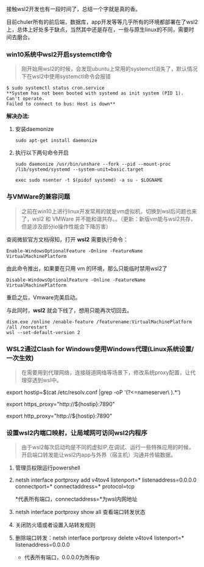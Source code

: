 

接触wsl2开发也有一段时间了，总结一个字就是真的香。

目前chuler所有的前后端，数据库，app开发等等几乎所有的环境都部署在了wsl2上，总体上好处多于缺点，当然其中还是存在，一些与原生linux的不同，需要时间去磨合。

### win10系统中wsl2开启systemctl命令

> 刚开始用wsl2的时候，会发现ubuntu上常用的systemctl消失了，默认情况下在wsl2中使用systemctl命令会报错

<!-- more -->

```
$ sudo systemctl status cron.service
**System has not been booted with systemd as init system (PID 1). Can't operate.
Failed to connect to bus: Host is down**
```

**解决办法:**

1. 安装daemonize

    ```
    sudo apt-get install daemonize

    ```
 
2. 执行以下两句命令开启

    ```
    sudo daemonize /usr/bin/unshare --fork --pid --mount-proc /lib/systemd/systemd --system-unit=basic.target

    exec sudo nsenter -t $(pidof systemd) -a su - $LOGNAME
    ```

### 与VMWare的兼容问题

> 之前在win10上进行linux开发常用的就是vm虚拟机，切换到wsl后问题也来了，wsl2 和 VMWare 并不能和谐共存。。（更新：新版vm能与wsl2共存，但是涉及部分io操作性能会下降厉害）

查阅微软官方文档得知，打开 **wsl2** 需要执行命令：

```
Enable-WindowsOptionalFeature -Online -FeatureName VirtualMachinePlatform
```

由此命令推出，如果要在只用 vm 的环境，那么只能临时禁用wsl2了

```
Disable-WindowsOptionalFeature -Online -FeatureName VirtualMachinePlatform
```

重启之后，Vmware完美启动。

与此同时，**wsl2** 就会下线了，想用只能再次切回去。

```
dism.exe /online /enable-feature /featurename:VirtualMachinePlatform /all /norestart
wsl --set-default-version 2
```

### **WSL2通过Clash for Windows使用Windows代理(Linux系统设置/一次生效)**

> 在需要用到代理网络，连接隧道网络等场景下，修改系统proxy配置，让代理穿透到wsl中。

export hostip=$(cat /etc/resolv.conf |grep -oP '(?<=nameserver\ ).*')

export https_proxy="http://${hostip}:7890"

export http_proxy="http://${hostip}:7890"

### **设置wsl2内端口映射，让局域网可访问wsl2内程序**

> 由于wsl2每次启动均是不同的虚拟IP,在调试、运行一些特殊应用的时候，开启端口转发能让wsl2内app与外界（宿主机）沟通并传输数据。

1. 管理员权限运行powershell
2. netsh interface portproxy add v4tov4 listenport=* listenaddress=0.0.0.0 connectport=* connectaddress=* protocol=tcp

    *代表所有端口，connectaddress=*为wsl内网地址

3. netsh interface portproxy show all 查看端口转发状态
4. 关闭防火墙或者设置入站转发规则
5. 删除端口转发：netsh interface portproxy delete v4tov4 listenport=* listenaddress=0.0.0.0
    - 代表所有端口，0.0.0.0为所有ip



